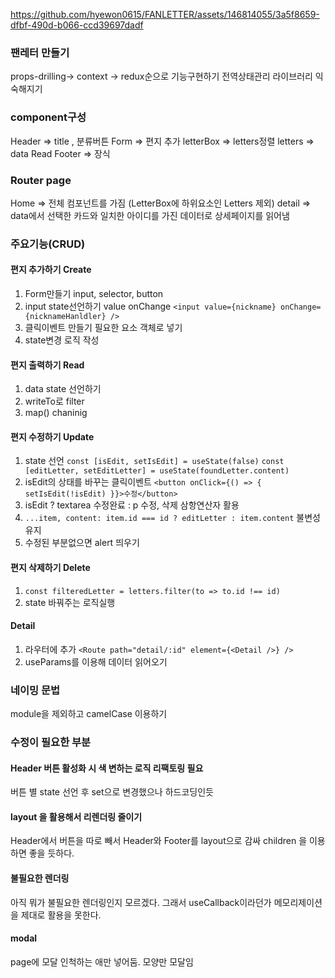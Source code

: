 
https://github.com/hyewon0615/FANLETTER/assets/146814055/3a5f8659-dfbf-490d-b066-ccd39697dadf

### 팬레터 만들기
props-drilling-> context -> redux순으로 기능구현하기
전역상태관리 라이브러리 익숙해지기

### component구성
Header => title , 분류버튼
Form => 편지 추가 
letterBox => letters정렬
letters => data Read
Footer => 장식

### Router page
Home => 전체 컴포넌트를 가짐 (LetterBox에 하위요소인 Letters 제외)
detail => data에서 선택한 카드와 일치한 아이디를 가진 데이터로 상세페이지를 읽어냄

### 주요기능(CRUD)
#### 편지 추가하기 Create

1. Form만들기 input, selector, button
2. input state선언하기 value onChange
`<input value={nickname} onChange={nicknameHanldler} />`
3. 클릭이벤트 만들기 필요한 요소 객체로 넣기
4. state변경 로직 작성

   
#### 편지 출력하기 Read
1. data state 선언하기
2. writeTo로 filter
3. map() chaninig

#### 편지 수정하기 Update
1. state 선언
 `const [isEdit, setIsEdit] = useState(false)` `const [editLetter, setEditLetter] = useState(foundLetter.content)` 
2.  isEdit의 상태를 바꾸는 클릭이벤트
 `<button onClick={() => { setIsEdit(!isEdit) }}>수정</button>`
3.  isEdit ? textarea 수정완료 : p 수정, 삭제 삼항연산자 활용
4.  `...item, content: item.id === id ? editLetter : item.content` 불변성유지
5.  수정된 부분없으면 alert 띄우기

#### 편지 삭제하기 Delete
1. `const filteredLetter = letters.filter(to => to.id !== id)`
2. state 바꿔주는 로직실행

#### Detail
1. 라우터에 추가
 `<Route path="detail/:id" element={<Detail />} />`
2. useParams를 이용해 데이터 읽어오기



### 네이밍 문법
module을 제외하고 camelCase 이용하기 

### 수정이 필요한 부분
#### Header 버튼 활성화 시 색 변하는 로직 리팩토링 필요 
버튼 별 state 선언 후 set으로 변경했으나 하드코딩인듯

#### layout 을 활용해서 리렌더링 줄이기
 Header에서 버튼을 따로 빼서 Header와 Footer를 layout으로 감싸 children 을 이용하면 좋을 듯하다. 

#### 불필요한 렌더링 
 아직 뭐가 불필요한 렌더링인지 모르겠다. 그래서 useCallback이라던가 메모리제이션을 제대로 활용을 못한다.  
 
#### modal 
 page에 모달 인척하는 애만 넣어둠. 모양만 모달임



